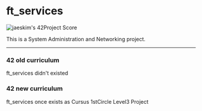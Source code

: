 # ft_services

![jaeskim's 42Project Score](https://badge42.herokuapp.com/api/project/mmizuno/ft_services)  

This is a System Administration and Networking project. 


---

### 42 old curriculum

ft_services didn't existed  


### 42 new curriculum

ft_services once exists as Cursus 1stCircle Level3 Project

